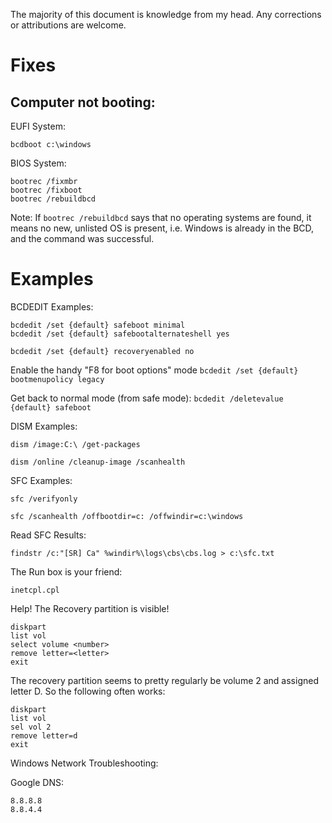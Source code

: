 The majority of this document is knowledge from my head. Any corrections or attributions are welcome. 



# Fixes

## Computer not booting:

EUFI System:

    bcdboot c:\windows
    
BIOS System:

    bootrec /fixmbr
    bootrec /fixboot
    bootrec /rebuildbcd

Note: If `bootrec /rebuildbcd` says that no operating systems are found, it means no new, unlisted OS is present, i.e. Windows is already in the BCD, and the command was successful.


# Examples
BCDEDIT Examples:

    bcdedit /set {default} safeboot minimal
    bcdedit /set {default} safebootalternateshell yes


`bcdedit /set {default} recoveryenabled no`


Enable the handy "F8 for boot options" mode
`bcdedit /set {default} bootmenupolicy legacy`

Get back to normal mode (from safe mode):
`bcdedit /deletevalue {default} safeboot`

DISM Examples:

`dism /image:C:\ /get-packages`

`dism /online /cleanup-image /scanhealth`

SFC Examples:

`sfc /verifyonly`

`sfc /scanhealth /offbootdir=c: /offwindir=c:\windows`

Read SFC Results:

`findstr /c:"[SR] Ca" %windir%\logs\cbs\cbs.log > c:\sfc.txt`

The Run box is your friend:
    
    inetcpl.cpl

Help! The Recovery partition is visible!

    diskpart
    list vol
    select volume <number>
    remove letter=<letter>
    exit
    
The recovery partition seems to pretty regularly be volume 2 and assigned letter D. So the following often works:

    diskpart
    list vol
    sel vol 2
    remove letter=d
    exit


Windows Network Troubleshooting:

Google DNS:

    8.8.8.8
    8.8.4.4
